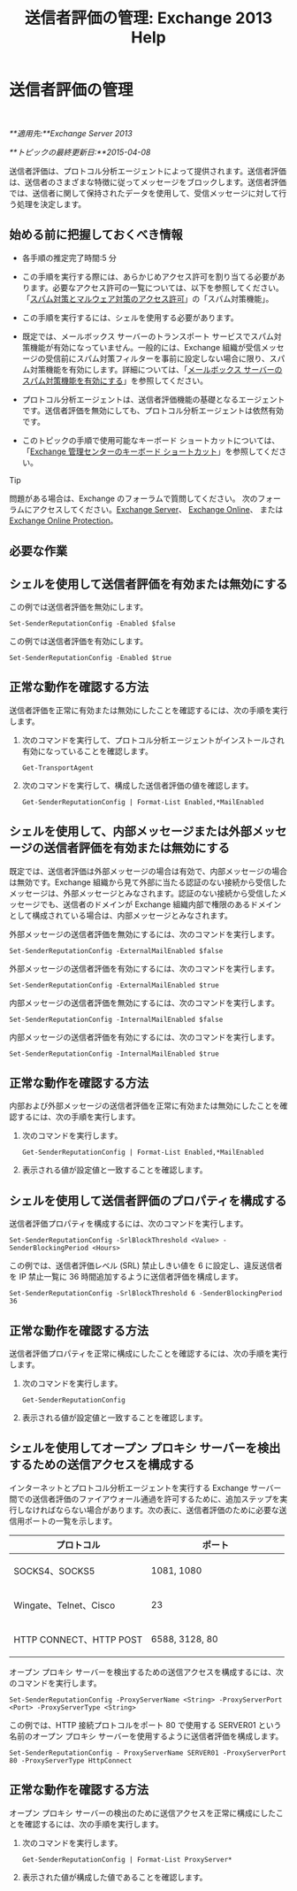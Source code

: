 ﻿---
title: '送信者評価の管理: Exchange 2013 Help'
TOCTitle: 送信者評価の管理
ms:assetid: f2716bd9-e3ac-46d9-9264-4e3dabfa0f38
ms:mtpsurl: https://technet.microsoft.com/ja-jp/library/Bb125186(v=EXCHG.150)
ms:contentKeyID: 49896550
ms.date: 05/23/2018
mtps_version: v=EXCHG.150
ms.translationtype: MT
---

# 送信者評価の管理

 

_**適用先:**Exchange Server 2013_

_**トピックの最終更新日:**2015-04-08_

送信者評価は、プロトコル分析エージェントによって提供されます。送信者評価は、送信者のさまざまな特徴に従ってメッセージをブロックします。送信者評価では、送信者に関して保持されたデータを使用して、受信メッセージに対して行う処理を決定します。

## 始める前に把握しておくべき情報

  - 各手順の推定完了時間:5 分

  - この手順を実行する際には、あらかじめアクセス許可を割り当てる必要があります。必要なアクセス許可の一覧については、以下を参照してください。「[スパム対策とマルウェア対策のアクセス許可](anti-spam-and-anti-malware-permissions-exchange-2013-help.md)」の「スパム対策機能」。

  - この手順を実行するには、シェルを使用する必要があります。

  - 既定では、メールボックス サーバーのトランスポート サービスでスパム対策機能が有効になっていません。一般的には、Exchange 組織が受信メッセージの受信前にスパム対策フィルターを事前に設定しない場合に限り、スパム対策機能を有効にします。詳細については、「[メールボックス サーバーのスパム対策機能を有効にする](enable-anti-spam-functionality-on-mailbox-servers-exchange-2013-help.md)」を参照してください。

  - プロトコル分析エージェントは、送信者評価機能の基礎となるエージェントです。送信者評価を無効にしても、プロトコル分析エージェントは依然有効です。

  - このトピックの手順で使用可能なキーボード ショートカットについては、「[Exchange 管理センターのキーボード ショートカット](keyboard-shortcuts-in-the-exchange-admin-center-exchange-online-protection-help.md)」を参照してください。


> [!TIP]
> 問題がある場合は、Exchange のフォーラムで質問してください。 次のフォーラムにアクセスしてください。<A href="https://go.microsoft.com/fwlink/p/?linkid=60612">Exchange Server</A>、 <A href="https://go.microsoft.com/fwlink/p/?linkid=267542">Exchange Online</A>、 または <A href="https://go.microsoft.com/fwlink/p/?linkid=285351">Exchange Online Protection</A>。



## 必要な作業

## シェルを使用して送信者評価を有効または無効にする

この例では送信者評価を無効にします。

    Set-SenderReputationConfig -Enabled $false

この例では送信者評価を有効にします。

    Set-SenderReputationConfig -Enabled $true

## 正常な動作を確認する方法

送信者評価を正常に有効または無効にしたことを確認するには、次の手順を実行します。

1.  次のコマンドを実行して、プロトコル分析エージェントがインストールされ有効になっていることを確認します。
    
        Get-TransportAgent

2.  次のコマンドを実行して、構成した送信者評価の値を確認します。
    
        Get-SenderReputationConfig | Format-List Enabled,*MailEnabled

## シェルを使用して、内部メッセージまたは外部メッセージの送信者評価を有効または無効にする

既定では、送信者評価は外部メッセージの場合は有効で、内部メッセージの場合は無効です。Exchange 組織から見て外部に当たる認証のない接続から受信したメッセージは、外部メッセージとみなされます。認証のない接続から受信したメッセージでも、送信者のドメインが Exchange 組織内部で権限のあるドメインとして構成されている場合は、内部メッセージとみなされます。

外部メッセージの送信者評価を無効にするには、次のコマンドを実行します。

    Set-SenderReputationConfig -ExternalMailEnabled $false

外部メッセージの送信者評価を有効にするには、次のコマンドを実行します。

    Set-SenderReputationConfig -ExternalMailEnabled $true

内部メッセージの送信者評価を無効にするには、次のコマンドを実行します。

    Set-SenderReputationConfig -InternalMailEnabled $false

内部メッセージの送信者評価を有効にするには、次のコマンドを実行します。

    Set-SenderReputationConfig -InternalMailEnabled $true

## 正常な動作を確認する方法

内部および外部メッセージの送信者評価を正常に有効または無効にしたことを確認するには、次の手順を実行します。

1.  次のコマンドを実行します。
    
        Get-SenderReputationConfig | Format-List Enabled,*MailEnabled

2.  表示される値が設定値と一致することを確認します。

## シェルを使用して送信者評価のプロパティを構成する

送信者評価プロパティを構成するには、次のコマンドを実行します。

    Set-SenderReputationConfig -SrlBlockThreshold <Value> -SenderBlockingPeriod <Hours>

この例では、送信者評価レベル (SRL) 禁止しきい値を 6 に設定し、違反送信者を IP 禁止一覧に 36 時間追加するように送信者評価を構成します。

    Set-SenderReputationConfig -SrlBlockThreshold 6 -SenderBlockingPeriod 36

## 正常な動作を確認する方法

送信者評価プロパティを正常に構成にしたことを確認するには、次の手順を実行します。

1.  次のコマンドを実行します。
    
        Get-SenderReputationConfig

2.  表示される値が設定値と一致することを確認します。

## シェルを使用してオープン プロキシ サーバーを検出するための送信アクセスを構成する

インターネットとプロトコル分析エージェントを実行する Exchange サーバー間での送信者評価のファイアウォール通過を許可するために、追加ステップを実行しなければならない場合があります。次の表に、送信者評価のために必要な送信用ポートの一覧を示します。


<table>
<colgroup>
<col style="width: 50%" />
<col style="width: 50%" />
</colgroup>
<thead>
<tr class="header">
<th>プロトコル</th>
<th>ポート</th>
</tr>
</thead>
<tbody>
<tr class="odd">
<td><p>SOCKS4、SOCKS5</p></td>
<td><p>1081, 1080</p></td>
</tr>
<tr class="even">
<td><p>Wingate、Telnet、Cisco</p></td>
<td><p>23</p></td>
</tr>
<tr class="odd">
<td><p>HTTP CONNECT、HTTP POST</p></td>
<td><p>6588, 3128, 80</p></td>
</tr>
</tbody>
</table>


オープン プロキシ サーバーを検出するための送信アクセスを構成するには、次のコマンドを実行します。

    Set-SenderReputationConfig -ProxyServerName <String> -ProxyServerPort <Port> -ProxyServerType <String>

この例では、HTTP 接続プロトコルをポート 80 で使用する SERVER01 という名前のオープン プロキシ サーバーを使用するように送信者評価を構成します。

    Set-SenderReputationConfig - ProxyServerName SERVER01 -ProxyServerPort 80 -ProxyServerType HttpConnect

## 正常な動作を確認する方法

オープン プロキシ サーバーの検出のために送信アクセスを正常に構成にしたことを確認するには、次の手順を実行します。

1.  次のコマンドを実行します。
    
        Get-SenderReputationConfig | Format-List ProxyServer*

2.  表示された値が構成した値であることを確認します。

